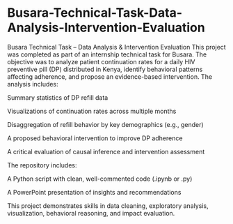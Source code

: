 # Busara-Technical-Task-Data-Analysis-Intervention-Evaluation
Busara Technical Task – Data Analysis &amp; Intervention Evaluation
This project was completed as part of an internship technical task for Busara. The objective was to analyze patient continuation rates for a daily HIV preventive pill (DP) distributed in Kenya, identify behavioral patterns affecting adherence, and propose an evidence-based intervention. The analysis includes:

Summary statistics of DP refill data

Visualizations of continuation rates across multiple months

Disaggregation of refill behavior by key demographics (e.g., gender)

A proposed behavioral intervention to improve DP adherence

A critical evaluation of causal inference and intervention assessment

The repository includes:

A Python script with clean, well-commented code (.ipynb or .py)

A PowerPoint presentation of insights and recommendations

This project demonstrates skills in data cleaning, exploratory analysis, visualization, behavioral reasoning, and impact evaluation.
